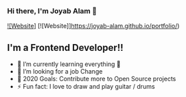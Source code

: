 ### Hi there, I'm Joyab Alam  👋

[![Website]](https://tesla-clone-7c40b.web.app/)
[![Website]]https://joyab-alam.github.io/portfolio/)

## I'm a Frontend Developer!!

- 🌱 I’m currently learning everything 🤣
- 👯 I’m looking for a job Change
- 🥅 2020 Goals: Contribute more to Open Source projects
- ⚡ Fun fact: I love to draw and play guitar / drums






